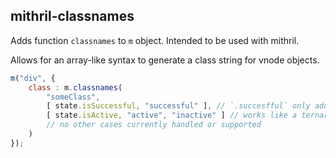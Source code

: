 ## mithril-classnames

Adds function `classnames` to `m` object. Intended to be used with mithril.

Allows for an array-like syntax to generate a class string for vnode objects.

```js
m("div", {
    class : m.classnames(
        "someClass",
        [ state.isSuccessful, "successful" ], // `.succesfful` only added to object if `state.isSuccessful === true`
        [ state.isActive, "active", "inactive" ] // works like a ternary, if `state.isActive === true` then `.active` is used, otherwise `.inactive`
        // no other cases currently handled or supported
    )
});
```

